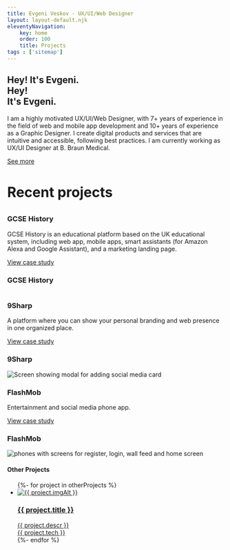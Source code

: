 ```yaml
---
title: Evgeni Veskov - UX/UI/Web Designer
layout: layout-default.njk
eleventyNavigation:
    key: home
    order: 100
    title: Projects
tags : ['sitemap']
---
```


<section class="e-section__main">
    <div class="e-content-holder e-content__left">
        <div class="e-content__text-holder">
            <h2 class="e-page-title e-dark">
            <span class="e-visible-on-tablet-and-desktop">Hey! It's Evgeni.</span>
            <div class="e-visible-on-phone">
                <div>Hey!</div>
                <div>It's Evgeni.</div>
             </div>
            </h2>
            <p>I am a highly motivated UX/UI/Web Designer, with 7+ years of experience in the field of web and mobile app development and 10+ years of experience as a Graphic Designer. I create digital products and services that are intuitive and accessible, following best practices. I am currently working as UX/UI Designer at B. Braun Medical.</p>
            <a href="/about" class="e-link" style="margin-top: 1rem;">See more</a>
        </div>
    </div>
    <div class="e-content-holder e-content__left">
        <div class="e-content__text-holder">
            <h3 class="e-gray-2" style="font-size: 2rem;font-weight: 700;">Recent projects</h3>
        </div>
    </div>
    <div class="e-content-holder e-content__with-left-photo e-reverse-mobile">
        <div class="e-content__text-holder">
            <h3 class="e-home-section-title e-visible-on-desktop">GCSE History</h3>
            <p>GCSE History is an educational platform based on the UK educational system, including web app, mobile apps, smart assistants (for Amazon Alexa and Google Assistant), and a marketing landing page.</p>
            <a href="/projects/gcse-history" class="e-btn e-btn__outline">View case study</a>
        </div>
        <div class="e-content__photo-holder">
            <h3 class="e-home-section-title e-visible-on-phone-and-tablet">GCSE History</h3>
            <img src="/assets/img/home-1-tiny.png" alt="" >
        </div>
    </div>
    <div class="e-content-holder e-content__with-right-photo e-reverse-mobile">
        <div class="e-content__text-holder">
            <h3 class="e-home-section-title e-visible-on-desktop">9Sharp</h3>
            <p>A platform where you can show your personal branding and web presence in one organized place.</p>
            <a href="/projects/9sharp" class="e-btn e-btn__outline">View case study</a>
        </div>
        <div class="e-content__photo-holder">
            <h3 class="e-home-section-title e-visible-on-phone-and-tablet">9Sharp</h3>
            <img src="/assets/img/home-9sharp-tiny.png" alt="Screen showing modal for adding social media card" >
        </div>
    </div>
    <div class="e-content-holder e-content__with-left-photo e-reverse-mobile">
        <div class="e-content__text-holder">
            <h3 class="e-home-section-title e-visible-on-desktop">FlashMob</h3>
            <p>Entertainment and social media phone app.</p>
            <a href="/projects/flashmob" class="e-btn e-btn__outline">View case study</a>
        </div>
        <div class="e-content__photo-holder">
            <h3 class="e-home-section-title e-visible-on-phone-and-tablet">FlashMob</h3>
            <img src="/assets/img/home-flashmob-phones-tiny.png" alt="phones with screens for register, login, wall feed and home screen" >
        </div>
    </div>
    <!-- <div class="e-content-holder e-content__left">
        <div class="e-content__text-holder">
            <a href="/projects/" class="e-link">See all projects</a>
        </div>
    </div> -->
    <div class="e-content-holder e-content__center e-content__home-other-projects">
        <div class="e-content__text-holder">
            <h4 class="e-feature-title">Other Projects</h4>
            <ul class="e-other-projects-list">
                {%- for project in otherProjects %}
                    <li>
                        <a href="{{ project.url }}" target="_blank" class="e-other-project__card">
                            <img src="{{ project.imgUrl }}" alt="{{ project.imgAlt }}">
                            <div class="e-other-project__content-holder">
                                <h3 class="e-other-project__title">{{ project.title }}</h3>
                                <div class="e-other-project__descr">{{ project.descr }}</div>
                                <div class="e-other-project__tech">{{ project.tech }}</div>
                            </div>
                        </a>
                    </li>
                {%- endfor %}      
            </ul>
        </div>
    </div>
</section>
